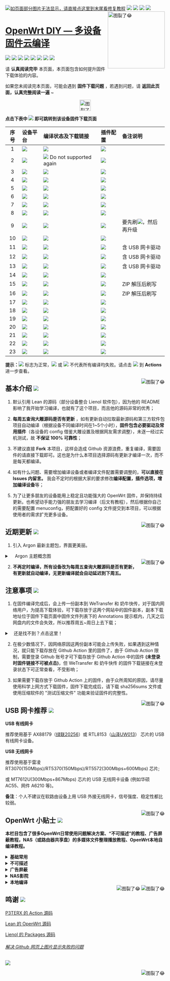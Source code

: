 [![如页面部分图片无法显示，请直接点这里到末尾看修复教程](https://visitor-badge.glitch.me/badge?page_id=OpenWrt-DIY-visitor-badge)](#解决-github-网页上图片显示失败的问题) [![](https://img.shields.io/github/stars/be-engineer/OpenWrt-DIY?color=FFFFFF)](https://github.com/be-engineer/OpenWrt-DIY/stargazers) [![](https://img.shields.io/github/forks/be-engineer/OpenWrt-DIY?color=FFFFFF)](https://github.com/be-engineer/OpenWrt-DIY/network/members) [![](https://img.shields.io/github/release-date/be-engineer/OpenWrt-DIY?color=FFFFFF&label=%E6%9B%B4%E6%96%B0%E6%97%A5%E6%9C%9F)](https://github.com/be-engineer/OpenWrt-DIY/actions) [![](https://img.shields.io/badge/QQ群-点击加入-FFFFFF.svg)](https://jq.qq.com/?_wv=1027&k=9Sh2iNhT)
<a href="#readme">
    <img src="https://img.vim-cn.com/48/6e4b91fdeefa201f93befdf858a13eefeaff5c.jpg" alt="图裂了😂" title="OpenWrt-DIY" align="right" height="180" />
</a>

[OpenWrt DIY — 多设备固件云编译](https://jq.qq.com/?_wv=1027&k=9Sh2iNhT)
======================

[![](https://img.shields.io/badge/-目录:-696969.svg)](#readme) [![](https://img.shields.io/badge/-基本介绍-F5F5F5.svg)](#基本介绍-) [![](https://img.shields.io/badge/-近期更新-F5F5F5.svg)](#近期更新-) [![](https://img.shields.io/badge/-注意事项-F5F5F5.svg)](#注意事项-) [![](https://img.shields.io/badge/-USB网卡推荐-F5F5F5.svg)](#usb-网卡推荐-) [![](https://img.shields.io/badge/-OpenWrt小贴士-F5F5F5.svg)](#openwrt-小贴士-) [![](https://img.shields.io/badge/-赞助本项目-F5F5F5.svg)](#赞助支持本项目-) [![](https://img.shields.io/badge/-鸣谢-F5F5F5.svg)](#鸣谢-)

请 **认真阅读完毕** 本页面，本页面包含如何提升固件下载体验的内容。

如果您未阅读完本页面，可能会遇到 **固件下载问题** ，若遇到问题，请 **返回此页面，认真完整阅读一遍** ~

<p align="center"><img src="https://img.shields.io/badge/-支持设备、编译状态及固件下载-FFFFFF.svg" height="35" alt="图裂了😂"/></p>

**点击下表中 [![](https://img.shields.io/badge/设备-passing-32CD32.svg)](https://github.com/be-engineer/OpenWrt-DIY/actions) 即可跳转到该设备固件下载页面** 

|    序号   |     设备平台     |   编译状态及下载链接 |   插件配置   | 备注说明   |
| :-----------------: | :------------- |:----------------- | :----------------- |  :----------------- | 
| 1 |   [![](https://img.shields.io/badge/OpenWrt-x86_64_(64位)-FFFFFF.svg)](https://github.com/be-engineer/OpenWrt-DIY/actions?query=workflow%3A%22Build+X86%2864bit%29+OpenWrt%22)    | [![](https://github.com/be-engineer/OpenWrt-DIY/workflows/Build%20X86(64bit)%20OpenWrt/badge.svg)](https://github.com/be-engineer/OpenWrt-DIY/actions?query=workflow%3A%22Build+X86%2864bit%29+OpenWrt%22) |[![](https://img.shields.io/badge/编译-配置-orange.svg)](https://github.com/be-engineer/OpenWrt-DIY/blob/main/config/x86_64.config) |  |  
| 2 |    [![](https://img.shields.io/badge/OpenWrt-x86_(32位)-FFFFFF.svg)](https://github.com/be-engineer/OpenWrt-DIY/actions?query=workflow%3A%22Build+X86%2832bit%29+OpenWrt%22)     |[![](https://github.com/be-engineer/OpenWrt-DIY/workflows/Build%20X86(32bit)%20OpenWrt/badge.svg)](https://github.com/be-engineer/OpenWrt-DIY/actions?query=workflow%3A%22Build+X86%2832bit%29+OpenWrt%22) Do not supported again|[![](https://img.shields.io/badge/编译-配置-orange.svg)](https://github.com/be-engineer/OpenWrt-DIY/blob/main/config/x86.config) | | 
| 3 |        [![](https://img.shields.io/badge/OpenWrt-竞斗云-FFFFFF.svg)](https://github.com/be-engineer/OpenWrt-DIY/actions?query=workflow%3A%22Build+G-Dock+OpenWrt%22)         |[![](https://github.com/be-engineer/OpenWrt-DIY/workflows/Build%20G-Dock%20OpenWrt/badge.svg)](https://github.com/be-engineer/OpenWrt-DIY/actions?query=workflow%3A%22Build+G-Dock+OpenWrt%22) |[![](https://img.shields.io/badge/编译-配置-orange.svg)](https://github.com/be-engineer/OpenWrt-DIY/blob/main/config/gdock-lean-openwrt.config)  | | 
| 4 |        [![](https://img.shields.io/badge/OpenWrt-极路由_B70-FFFFFF.svg)](https://github.com/be-engineer/OpenWrt-DIY/actions?query=workflow%3A%22Build+HiWiFi+B70+OpenWrt%22)        |[![](https://github.com/be-engineer/OpenWrt-DIY/workflows/Build%20HiWiFi%20B70%20OpenWrt/badge.svg)](https://github.com/be-engineer/OpenWrt-DIY/actions?query=workflow%3A%22Build+HiWiFi+B70+OpenWrt%22)|[![](https://img.shields.io/badge/编译-配置-orange.svg)](https://github.com/be-engineer/OpenWrt-DIY/blob/main/config/B70.config) | |
| 5 |        [![](https://img.shields.io/badge/OpenWrt-K2T-FFFFFF.svg)](https://github.com/be-engineer/OpenWrt-DIY/actions?query=workflow%3A%22Build+K2T+OpenWrt%22)           | [![](https://github.com/be-engineer/OpenWrt-DIY/workflows/Build%20K2T%20OpenWrt/badge.svg)](https://github.com/be-engineer/OpenWrt-DIY/actions?query=workflow%3A%22Build+K2T+OpenWrt%22)|[![](https://img.shields.io/badge/编译-配置-orange.svg)](https://github.com/be-engineer/OpenWrt-DIY/blob/main/config/Lean_LEDE_K2T.config) | | 
| 6 |        [![](https://img.shields.io/badge/OpenWrt-K2P-FFFFFF.svg)](https://github.com/be-engineer/OpenWrt-DIY/actions?query=workflow%3A%22Build+K2P+OpenWrt%22)           |[![](https://github.com/be-engineer/OpenWrt-DIY/workflows/Build%20K2P%20OpenWrt/badge.svg)](https://github.com/be-engineer/OpenWrt-DIY/actions?query=workflow%3A%22Build+K2P+OpenWrt%22)|[![](https://img.shields.io/badge/编译-配置-orange.svg)](https://github.com/be-engineer/OpenWrt-DIY/blob/main/config/Lean_LEDE_K2P.config) | | 
| 7 |       [![](https://img.shields.io/badge/OpenWrt-K3-FFFFFF.svg)](https://github.com/be-engineer/OpenWrt-DIY/actions?query=workflow%3A%22Build+K3+OpenWrt%22)           |[![](https://github.com/be-engineer/OpenWrt-DIY/workflows/Build%20K3%20OpenWrt/badge.svg)](https://github.com/be-engineer/OpenWrt-DIY/actions?query=workflow%3A%22Build+K3+OpenWrt%22) |[![](https://img.shields.io/badge/编译-配置-orange.svg)](https://github.com/be-engineer/OpenWrt-DIY/blob/main/config/k3.config)  |  | 
| 8 |       [![](https://img.shields.io/badge/OpenWrt-N1_盒子-FFFFFF.svg)](https://github.com/be-engineer/OpenWrt-DIY/actions?query=workflow%3A%22Build+N1+OpenWrt%22)         |[![](https://github.com/be-engineer/OpenWrt-DIY/workflows/Build%20N1%20OpenWrt/badge.svg)](https://github.com/be-engineer/OpenWrt-DIY/actions?query=workflow%3A%22Build+N1+OpenWrt%22) |[![](https://img.shields.io/badge/编译-配置-orange.svg)](https://github.com/be-engineer/OpenWrt-DIY/blob/main/config/Lean_Docker_LEDE_N1.config)  | | 
| 9 |    [![](https://img.shields.io/badge/OpenWrt-红米_AC2100-FFFFFF.svg)](https://github.com/be-engineer/OpenWrt-DIY/actions?query=workflow%3A%22Build+Redmi+AC2100+OpenWrt%22)     | [![](https://github.com/be-engineer/OpenWrt-DIY/workflows/Build%20Redmi%20AC2100%20OpenWrt/badge.svg)](https://github.com/be-engineer/OpenWrt-DIY/actions?query=workflow%3A%22Build+Redmi+AC2100+OpenWrt%22) |[![](https://img.shields.io/badge/编译-配置-orange.svg)](https://github.com/be-engineer/OpenWrt-DIY/blob/main/config/redmi_ac2100.config) |要先刷[![](https://img.shields.io/badge/AC2100底包-FFFFFF.svg)](https://github.com/be-engineer/OpenWrt-DIY/tree/main/ac2100-base-packge)，然后再升级| 
| 10 |    [![](https://img.shields.io/badge/OpenWrt-Newifi3_D2-FFFFFF.svg)](https://github.com/be-engineer/OpenWrt-DIY/actions?query=workflow%3A%22Build+Newifi+D2+OpenWrt%22)      |  [![](https://github.com/be-engineer/OpenWrt-DIY/workflows/Build%20Newifi%20D2%20OpenWrt/badge.svg)](https://github.com/be-engineer/OpenWrt-DIY/actions?query=workflow%3A%22Build+Newifi+D2+OpenWrt%22) |[![](https://img.shields.io/badge/编译-配置-orange.svg)](https://github.com/be-engineer/OpenWrt-DIY/blob/main/config/Newifi_D2.config)  | | 
| 11 |    [![](https://img.shields.io/badge/OpenWrt-树莓派_1B/1B+-FFFFFF.svg)](https://github.com/be-engineer/OpenWrt-DIY/actions?query=workflow%3A%22Build+RaspBerryPi1+OpenWrt%22)   | [![](https://github.com/be-engineer/OpenWrt-DIY/workflows/Build%20RaspBerryPi1%20OpenWrt/badge.svg)](https://github.com/be-engineer/OpenWrt-DIY/actions?query=workflow%3A%22Build+RaspBerryPi1+OpenWrt%22) |[![](https://img.shields.io/badge/编译-配置-orange.svg)](https://github.com/be-engineer/OpenWrt-DIY/blob/main/config/rpi1-lean-openwrt.config) | 含 USB 网卡驱动 |
| 12 |    [![](https://img.shields.io/badge/OpenWrt-树莓派_3B/3B+-FFFFFF.svg)](https://github.com/be-engineer/OpenWrt-DIY/actions?query=workflow%3A%22Build+RaspBerryPi3+OpenWrt%22)   | [![](https://github.com/be-engineer/OpenWrt-DIY/workflows/Build%20RaspBerryPi3%20OpenWrt/badge.svg)](https://github.com/be-engineer/OpenWrt-DIY/actions?query=workflow%3A%22Build+RaspBerryPi3+OpenWrt%22) |[![](https://img.shields.io/badge/编译-配置-orange.svg)](https://github.com/be-engineer/OpenWrt-DIY/blob/main/config/rpi3-lean-openwrt.config) | 含 USB 网卡驱动 |
| 13 |    [![](https://img.shields.io/badge/OpenWrt-树莓派_4B-FFFFFF.svg)](https://github.com/be-engineer/OpenWrt-DIY/actions?query=workflow%3A%22Build+RaspBerryPi4+OpenWrt%22)    | [![](https://github.com/be-engineer/OpenWrt-DIY/workflows/Build%20RaspBerryPi4%20OpenWrt/badge.svg)](https://github.com/be-engineer/OpenWrt-DIY/actions?query=workflow%3A%22Build+RaspBerryPi4+OpenWrt%22)  |[![](https://img.shields.io/badge/编译-配置-orange.svg)](https://github.com/be-engineer/OpenWrt-DIY/blob/main/config/raspberrypi4.config)  | 含 USB 网卡驱动 |
| 14 |     [![](https://img.shields.io/badge/OpenWrt-小娱_C5-FFFFFF.svg)](https://github.com/be-engineer/OpenWrt-DIY/actions?query=workflow%3A%22Build+XiaoYu+XY-C5+OpenWrt%22)        | [![](https://github.com/be-engineer/OpenWrt-DIY/workflows/Build%20XiaoYu%20XY-C5%20OpenWrt/badge.svg)](https://github.com/be-engineer/OpenWrt-DIY/actions?query=workflow%3A%22Build+XiaoYu+XY-C5+OpenWrt%22)   |[![](https://img.shields.io/badge/编译-配置-orange.svg)](https://github.com/be-engineer/OpenWrt-DIY/blob/main/config/xiaoyu_xy-c5.config)  |  |
| 15|      [![](https://img.shields.io/badge/OpenWrt-NanoPi_NEO2-FFFFFF.svg)](https://github.com/be-engineer/OpenWrt-DIY/actions?query=workflow%3A%22Build+NanoPi+NEO2+OpenWrt%22)     |  [![](https://github.com/be-engineer/OpenWrt-DIY/workflows/Build%20NanoPi%20NEO2%20OpenWrt/badge.svg)](https://github.com/be-engineer/OpenWrt-DIY/actions?query=workflow%3A%22Build+NanoPi+NEO2+OpenWrt%22)  |[![](https://img.shields.io/badge/编译-配置-orange.svg)](https://github.com/be-engineer/OpenWrt-DIY/blob/main/config/NEO2.config)  | ZIP 解压后刷写 |
| 16|      [![](https://img.shields.io/badge/OpenWrt-NanoPi_R2S-FFFFFF.svg)](https://github.com/be-engineer/OpenWrt-DIY/actions?query=workflow%3A%22Build+NanoPi+R2S+OpenWrt%22)     |  [![](https://github.com/be-engineer/OpenWrt-DIY/workflows/Build%20NanoPi%20R2S%20OpenWrt/badge.svg)](https://github.com/be-engineer/OpenWrt-DIY/actions?query=workflow%3A%22Build+NanoPi+R2S+OpenWrt%22)  |[![](https://img.shields.io/badge/编译-配置-orange.svg)](https://github.com/be-engineer/OpenWrt-DIY/blob/main/config/r2s.config)  | ZIP 解压后刷写 |
| 17|     [![](https://img.shields.io/badge/OpenWrt-小米_R3G-FFFFFF.svg)](https://github.com/be-engineer/OpenWrt-DIY/actions?query=workflow%3A%22Build+Mi+R3G+OpenWrt%22)   | [![](https://github.com/be-engineer/OpenWrt-DIY/workflows/Build%20Mi%20R3G%20OpenWrt/badge.svg)](https://github.com/be-engineer/OpenWrt-DIY/actions?query=workflow%3A%22Build+Mi+R3G+OpenWrt%22) |[![](https://img.shields.io/badge/编译-配置-orange.svg)](https://github.com/be-engineer/OpenWrt-DIY/blob/main/config/r3g.config) |   |
| 18|     [![](https://img.shields.io/badge/OpenWrt-小米_R3P-FFFFFF.svg)](https://github.com/be-engineer/OpenWrt-DIY/actions?query=workflow%3A%22Build+Mi+R3P+OpenWrt%22)   | [![](https://github.com/be-engineer/OpenWrt-DIY/workflows/Build%20Mi%20R3P%20OpenWrt/badge.svg)](https://github.com/be-engineer/OpenWrt-DIY/actions?query=workflow%3A%22Build+Mi+R3P+OpenWrt%22) |[![](https://img.shields.io/badge/编译-配置-orange.svg)](https://github.com/be-engineer/OpenWrt-DIY/blob/main/config/r3p.config) |   |
| 19|     [![](https://img.shields.io/badge/OpenWrt-小米_Mini-FFFFFF.svg)](https://github.com/be-engineer/OpenWrt-DIY/actions?query=workflow%3A%22Build+Mi+Mini+OpenWrt%22)   | [![](https://github.com/be-engineer/OpenWrt-DIY/workflows/Build%20Mi%20Mini%20OpenWrt/badge.svg)](https://github.com/be-engineer/OpenWrt-DIY/actions?query=workflow%3A%22Build+Mi+Mini+OpenWrt%22) |[![](https://img.shields.io/badge/编译-配置-orange.svg)](https://github.com/be-engineer/OpenWrt-DIY/blob/main/config/Mi_mini.config) |   |
| 20|     [![](https://img.shields.io/badge/OpenWrt-星际宝盒_CM520-FFFFFF.svg)](https://github.com/be-engineer/OpenWrt-DIY/actions?query=workflow%3A%22Build+%E6%98%9F%E9%99%85%E5%AE%9D%E7%9B%92+CM520+OpenWrt%22)   | [![](https://github.com/be-engineer/OpenWrt-DIY/workflows/Build%20星际宝盒%20CM520%20OpenWrt/badge.svg)](https://github.com/be-engineer/OpenWrt-DIY/actions?query=workflow%3A%22Build+%E6%98%9F%E9%99%85%E5%AE%9D%E7%9B%92+CM520+OpenWrt%22) |[![](https://img.shields.io/badge/编译-配置-orange.svg)](https://github.com/be-engineer/OpenWrt-DIY/blob/main/config/CM520.config) |   |
| 21|     [![](https://img.shields.io/badge/OpenWrt-Amlogic_S905X3-FFFFFF.svg)](https://github.com/be-engineer/OpenWrt-DIY/actions?query=workflow%3A%22Build+Amlogic+S905X3+OpenWrt%22)   | [![](https://github.com/be-engineer/OpenWrt-DIY/workflows/Build%20Amlogic%20S905X3%20OpenWrt/badge.svg)](https://github.com/be-engineer/OpenWrt-DIY/actions?query=workflow%3A%22Build+Amlogic+S905X3+OpenWrt%22) |[![](https://img.shields.io/badge/编译-配置-orange.svg)](https://github.com/be-engineer/OpenWrt-DIY/blob/main/config/S905x3.config) |   |
| 22|     [![](https://img.shields.io/badge/OpenWrt-香橙派_Zero_Plus-FFFFFF.svg)](https://github.com/be-engineer/OpenWrt-DIY/actions?query=workflow%3A%22Build+%E9%A6%99%E6%A9%99%E6%B4%BE+Zero+Plus+OpenWrt%22)   | [![](https://github.com/be-engineer/OpenWrt-DIY/workflows/Build%20香橙派%20Zero%20Plus%20OpenWrt/badge.svg)](https://github.com/be-engineer/OpenWrt-DIY/actions?query=workflow%3A%22Build+%E9%A6%99%E6%A9%99%E6%B4%BE+Zero+Plus+OpenWrt%22) |[![](https://img.shields.io/badge/编译-配置-orange.svg)](https://github.com/be-engineer/OpenWrt-DIY/blob/main/config/opzp.config) |   |
| 23|     [![](https://img.shields.io/badge/OpenWrt-优酷_L1-FFFFFF.svg)](https://github.com/be-engineer/OpenWrt-DIY/actions?query=workflow%3A%22Build+Youku+L1+OpenWrt%22)   | [![](https://github.com/be-engineer/OpenWrt-DIY/workflows/Build%20Youku%20L1%20OpenWrt/badge.svg)](https://github.com/be-engineer/OpenWrt-DIY/actions?query=workflow%3A%22Build+Youku+L1+OpenWrt%22) |[![](https://img.shields.io/badge/编译-配置-orange.svg)](https://github.com/be-engineer/OpenWrt-DIY/blob/main/config/youkuL1.config) |   |

**提示：**[![](https://img.shields.io/badge/设备-passing-32CD32.svg)](https://github.com/be-engineer/OpenWrt-DIY/actions) 标志为正常，[![](https://img.shields.io/badge/设备-failing-DC143C.svg)](https://github.com/be-engineer/OpenWrt-DIY/actions) 或 [![](https://img.shields.io/badge/设备-no_status-A9A9A9.svg)](https://github.com/be-engineer/OpenWrt-DIY/actions) 不代表所有编译均失败。请点击 [![](https://img.shields.io/badge/设备-状态-32CD32.svg)](https://github.com/be-engineer/OpenWrt-DIY/actions) 到 **Actions** 进一步查看。

<a href="#readme">
    <img src="https://img.shields.io/badge/-返回顶部-orange.svg" alt="图裂了😂" title="返回顶部" align="right"/>
</a>

## 基本介绍 [![](https://img.shields.io/badge/-基本介绍-F5F5F5.svg)](#基本介绍-)

1. 默认引用 Lean 的源码（部分设备整合 Lienol 软件包），因为他的 README 影响了我开始学习编译，也就有了这个项目，而且他的源码非常的优秀；

2.  **每周五查询大雕源码是否有更新** ，如有更新自动拉取最新源码和第三方软件包项目自动编译（根据设备不同编译时间在1~5个小时），**固件包含必要驱动及常用插件**（各设备的 config 借鉴大雕设置及根据网友需求调整），未逐一经过实机测试，故 **不保证 100% 可靠性**；

3. 不建议直接 **Fork** 本项目，这样会造成 Github 资源浪费，重复编译，需要固件的请直接下载即可。这也是为什么本项目选择源码有更新才编译一次，而不是每天都编译。

4. 如有什么问题、需要增加编译设备或者编译文件配置需要调整的，**可以直接在 Issues 内留言。** 我会不定时的根据大家的要求修改**编译配置，插件选项，增加编译设备**等；

5. 为了让更多朋友的设备能用上稳定且功能强大的 OpenWrt 固件，并保持持续更新。也希望动手能力强的朋友去学习编译（后文有教程），然后根据你自己的需要配置 menuconfig，把配置好的 config 文件提交到本项目，可以根据使用者的需求扩充更多设备。

<a href="#readme">
    <img src="https://img.shields.io/badge/-返回顶部-orange.svg" alt="图裂了😂" title="返回顶部" align="right"/>
</a>

## 近期更新 [![](https://img.shields.io/badge/-近期更新-F5F5F5.svg)](#近期更新-)

1. 引入 Argon 最新主题包，界面更美丽。

<details>
 <summary>&nbsp;&nbsp;&nbsp; Argon 主题概念图</summary>
   
<br/>
    
<img src="https://github.com/jerrykuku/luci-theme-argon/raw/master/Screenshots/screenshot_pc.jpg" alt="图裂了😂需要机场才能正常显示"/><br/>
<img src="https://github.com/jerrykuku/luci-theme-argon/raw/master/Screenshots/screenshot_phone.jpg" alt="图裂了😂需要机场才能正常显示"/><br/>    
</details>

<a href="#readme">
    <img src="https://img.shields.io/badge/-返回顶部-orange.svg" alt="图裂了😂" title="返回顶部" align="right"/>
</a>

2. **不再定时编译，所有设备改为每周五查询大雕源码是否有更新，有更新就自动编译，无更新编译就会自动延迟到下周五。**

## 注意事项 [![](https://img.shields.io/badge/-注意事项-F5F5F5.svg)](#注意事项-)

1. 在固件编译完成后，会上传一份副本到 WeTransfer 和 奶牛快传，对于国内网络用户，为提高下载体验，可下载存放于这两个网站中的固件副本，副本下载地址位于固件下载页面中固件文件列表下的 Annotations 提示框内，几天之后网盘内的文件会失效，所以推荐周五~周日上去下载；
<details>
 <summary>&nbsp;&nbsp;&nbsp;还是找不到？点击这里！</summary>
 
<br/>
<img src="https://img.vim-cn.com/ef/2481045f0a6fac8ee6c0c437b5c225ee880295.png" alt="图裂了😂"/><br/>    
<img src="https://img.vim-cn.com/c3/d67668400c0433d0b6bf0b0a594a03a7d4d7cc.png" alt="图裂了😂"/><br/>
</details>

2. 在极少数情况下，因网络原因这两份副本可能会上传失败，如果遇到这种情况，就只能下载存放在 Github Action 里的固件了，由于 Github Action 限制，需要登录 Github 账号才可下载存放于 Github Action 中的固件 **(未登录时固件链接不可被点击)**，但 WeTransfer 和 奶牛快传 的固件下载链接在未登录状态下可正常查看，不受影响；

3. 如果需要下载存放于 Github Action 上的固件，由于众所周知的原因，请尽量使用科学上网方式下载固件，固件下载完成后，请下载 sha256sums 文件或使用压缩软件的 "测试压缩文件" 功能来验证固件的完整性。

<a href="#readme">
    <img src="https://img.shields.io/badge/-返回顶部-orange.svg" alt="图裂了😂" title="返回顶部" align="right"/>
</a>

## USB 网卡推荐 [![](https://img.shields.io/badge/-USB网卡推荐-F5F5F5.svg)](#usb-网卡推荐-)

**USB 有线网卡**

推荐使用基于 AX88179（[绿联20256](https://item.jd.com/1205967.html)）或 RTL8153（[山泽UW013](https://item.jd.com/6375404.html)） 芯片的 USB 有线网卡设备。

**USB 无线网卡**

推荐使用基于雷凌 RT3070(150Mbps)/RT5370(150Mbps)/RT5572(300Mbps+600Mbps) 芯片;  

或 MT7612U(300Mbps+867Mbps) 芯片的 USB 无线网卡设备 (例如华硕 AC55、网件 A6210 等)。

**备注**：个人不建议在软路由设备上用 USB 外接无线网卡，信号强度、稳定性都比较弱。

<a href="#readme">
    <img src="https://img.shields.io/badge/-返回顶部-orange.svg" alt="图裂了😂" title="返回顶部" align="right"/>
</a>

## OpenWrt 小贴士 [![](https://img.shields.io/badge/-OpenWrt小贴士-F5F5F5.svg)](#openwrt-小贴士-)

**本栏目包含了很多OpenWrt日常使用问题解决方案、“不可描述”的教程、广告屏蔽教程，NAS（或路由器共享盘）的多媒体文件整理播放教程、OpenWrt本地自编译教程。**

<details>
 <summary><b>基础常用</b></summary>

<br/>

[OpenWrt 基础配置](https://github.com/be-engineer/OpenWrt-DIY/wiki/OpenWrt-%E5%9F%BA%E7%A1%80%E9%85%8D%E7%BD%AE)

[OpenWrt 网络共享文件和 Transmission 使用技巧，再也没有恼人的权限问题](https://youtu.be/wmR7o9p9vSY)

[SD 卡设备固件刷写程序 BalenaEtcher](https://www.balena.io/etcher/)

</details>

<details>
 <summary><b>不可描述</b></summary>

<br/>

[最好的 OpenWrt 路由器 shadowsocks 自动翻墙、科学上网教程](https://github.com/softwaredownload/openwrt-fanqiang)

[自由上网方法大全](https://github.com/Alvin9999/new-pac/wiki)

[Clash for Windows](https://github.com/Fndroid/clash_for_windows_pkg)

[翻墙软件 VPN 推荐指南（含 2020 优惠）](https://github.com/vpncn/vpncn.github.io)

[免费机场节点获取](https://github.com/hugetiny/awesome-vpn/blob/master/READMECN.md)

</details>

<details>
 <summary><b>广告屏蔽</b></summary>

<br/>

[anti-AD 中文区命中率最高的广告过滤列表](https://github.com/privacy-protection-tools/anti-AD)

[最完善的 iOS 翻墙规则](https://github.com/h2y/Shadowrocket-ADBlock-Rules)

[国内加速过滤广告规则订阅](https://github.com/Silentely/AdBlock-Acceleration)

</details>

<details>
 <summary><b>NAS影院</b></summary>

<br/>

[最NB的家庭影院播放器KODI](http://www.kodiplayer.cn/)

[全球5000多个IPTV频道](https://github.com/iptv-org/iptv)

</details>

<details>
 <summary><b>本地编译</b></summary>

<br/>

[基本编译教程](https://blog.csdn.net/Dreame_Architect/article/details/101527640)

[WIN10 内置 Ubuntu 子系统编译教程](http://www.fuweijun.com/index.php/2019/07/03/win10%E5%AD%90linux%E7%B3%BB%E7%BB%9F%E7%BC%96%E8%AF%91openwrt/)

[Win10 子系统 Ubuntu18.04 下编译 OpenWrt 问题及解决方法](https://blog.csdn.net/khaunag/article/details/104854536)

[Ubuntu 默认源更新慢可更换清华大学镜像源](https://mirror.tuna.tsinghua.edu.cn/help/ubuntu/)

[Lean's OpenWrt 插件大全](https://github.com/be-engineer/OpenWrt-DIY/wiki/Lean‘s-OpenWrt-——LuCI-Applications-插件说明)

</details>

<a href="#readme">
    <img src="https://img.shields.io/badge/-返回顶部-orange.svg" alt="图裂了😂" title="返回顶部" align="right"/>
</a>

<a href="#readme">
    <img src="https://img.shields.io/badge/-返回顶部-orange.svg" alt="图裂了😂" title="返回顶部" align="right"/>
</a>

## 鸣谢 [![](https://img.shields.io/badge/-鸣谢-F5F5F5.svg)](#鸣谢-)
 
[P3TERX 的 Action 源码](https://github.com/P3TERX/Actions-OpenWrt)

[Lean 的 OpenWrt 源码](https://github.com/coolsnowwolf/lede)

[Lienol 的 Packages 源码](https://github.com/Lienol/openwrt-packages)

###### [解决 Github 网页上图片显示失败的问题](https://blog.csdn.net/qq_38232598/article/details/91346392)

[![](https://img.shields.io/badge/QQ群-点击加入-FFFFFF.svg)](https://jq.qq.com/?_wv=1027&k=9Sh2iNhT)

<a href="#readme">
    <img src="https://img.shields.io/badge/-返回顶部-orange.svg" alt="图裂了😂" title="返回顶部" align="right"/>
</a>
